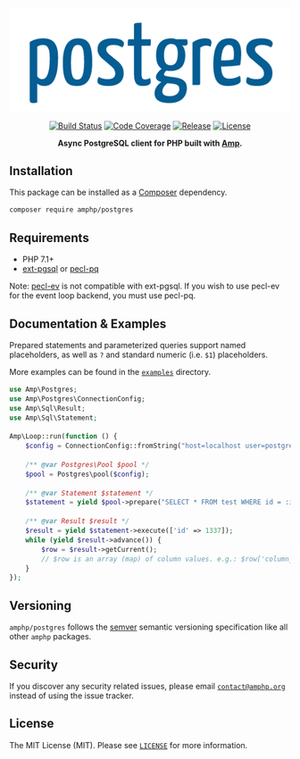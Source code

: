 <p align="center">
<a href="https://amphp.org/postgres"><img src="https://raw.githubusercontent.com/amphp/logo/master/repos/postgres.png?v=12-07-2017" alt="postgres"/></a>
</p>

<p align="center">
<a href="https://travis-ci.org/amphp/postgres"><img src="https://img.shields.io/travis/amphp/postgres/master.svg?style=flat-square" alt="Build Status"/></a>
<a href="https://coveralls.io/github/amphp/postgres?branch=master"><img src="https://img.shields.io/coveralls/amphp/postgres/master.svg?style=flat-square" alt="Code Coverage"/></a>
<a href="https://github.com/amphp/postgres/releases"><img src="https://img.shields.io/github/release/amphp/postgres.svg?style=flat-square" alt="Release"/></a>
<a href="https://github.com/amphp/postgres/blob/master/LICENSE"><img src="https://img.shields.io/badge/license-MIT-blue.svg?style=flat-square" alt="License"/></a>
</p>

<p align="center"><strong>Async PostgreSQL client for PHP built with <a href="https://amphp.org/">Amp</a>.</strong></p>

## Installation

This package can be installed as a [Composer](https://getcomposer.org/) dependency.

```bash
composer require amphp/postgres
```

## Requirements

- PHP 7.1+
- [ext-pgsql](https://secure.php.net/pgsql) or [pecl-pq](https://pecl.php.net/package/pq)

Note: [pecl-ev](https://pecl.php.net/package/ev) is not compatible with ext-pgsql. If you wish to use pecl-ev for the event loop backend, you must use pecl-pq.

## Documentation & Examples

Prepared statements and parameterized queries support named placeholders, as well as `?` and standard numeric (i.e. `$1`) placeholders.

More examples can be found in the [`examples`](examples) directory.

```php
use Amp\Postgres;
use Amp\Postgres\ConnectionConfig;
use Amp\Sql\Result;
use Amp\Sql\Statement;

Amp\Loop::run(function () {
    $config = ConnectionConfig::fromString("host=localhost user=postgres db=test");

    /** @var Postgres\Pool $pool */
    $pool = Postgres\pool($config);

    /** @var Statement $statement */
    $statement = yield $pool->prepare("SELECT * FROM test WHERE id = :id");

    /** @var Result $result */
    $result = yield $statement->execute(['id' => 1337]);
    while (yield $result->advance()) {
        $row = $result->getCurrent();
        // $row is an array (map) of column values. e.g.: $row['column_name']
    }
});
```

## Versioning

`amphp/postgres` follows the [semver](http://semver.org/) semantic versioning specification like all other `amphp` packages.

## Security

If you discover any security related issues, please email [`contact@amphp.org`](mailto:contact@amphp.org) instead of using the issue tracker.

## License

The MIT License (MIT). Please see [`LICENSE`](./LICENSE) for more information.
